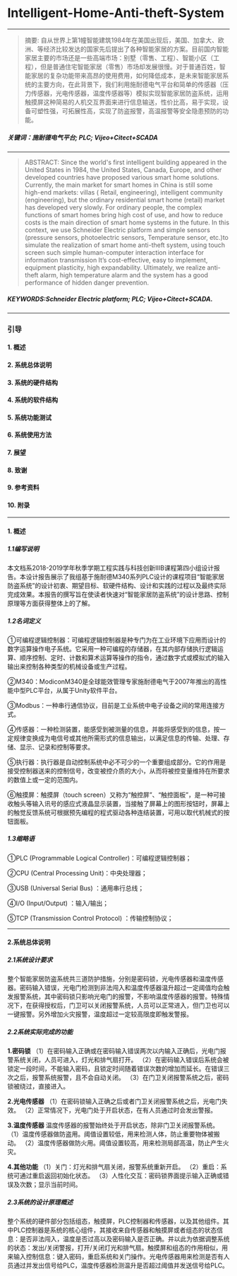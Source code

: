 # Intelligent-Home-Anti-theft-System
---
> 摘要:
> 自从世界上第1幢智能建筑1984年在美国出现后，美国、加拿大、欧洲、等经济比较发达的国家先后提出了各种智能家居的方案。目前国内智能家居主要的市场还是一些高端市场：别墅（零售、工程）、智能小区（工程），但是普通住宅智能家居（零售）市场却发展很慢。对于普通百姓，智能家居的复杂功能带来高昂的使用费用，如何降低成本，是未来智能家居系统的主要方向，在此背景下，我们利用施耐德电气平台和简单的传感器（压力传感器，光电传感器，温度传感器等）模拟实现智能家居防盗系统，运用触摸屏这种简易的人机交互界面来进行信息输送，性价比高，易于实现，设备可塑性强，可拓展性高，实现了防盗报警，高温报警等安全隐患预防的功能。
##### 关键词：施耐德电气平台;  PLC; Vijeo+Citect+SCADA
---
> ABSTRACT:
> Since the world's first intelligent building appeared in the United States in 1984, the United States, Canada, Europe, and other developed countries have proposed various smart home solutions. Currently, the main market for smart homes in China is still some high-end markets: villas ( Retail, engineering), intelligent community (engineering), but the ordinary residential smart home (retail) market has developed very slowly. For ordinary people, the complex functions of smart homes bring high cost of use, and how to reduce costs is the main direction of smart home systems in the future. In this context, we use Schneider Electric platform and simple sensors (pressure sensors, photoelectric sensors, Temperature sensor, etc.)to simulate the realization of smart home anti-theft system, using touch screen such simple human-computer interaction interface for information transmission It’s cost-effective, easy to implement, equipment plasticity, high expandability. Ultimately, we realize anti-theft alarm, high temperature alarm and the system has a good performance of hidden danger prevention.
##### KEYWORDS:Schneider Electric platform; PLC; Vijeo+Citect+SCADA.
---
### 引导
#### 1. 概述
#### 2. 系统总体说明
#### 3. 系统的硬件结构
#### 4. 系统的软件结构
#### 5. 系统功能测试
#### 6. 系统使用方法
#### 7. 展望
#### 8. 致谢
#### 9. 参考资料
#### 10. 附录
---
#### 1. 概述
##### 1.1编写说明
本文档系2018-2019学年秋季学期工程实践与科技创新IIIB课程第四小组设计报告。本设计报告展示了我组基于施耐德M340系列PLC设计的课程项目“智能家居防盗系统”的设计初衷、期望目标、软硬件结构、设计和实践的过程以及最终实际完成效果。本报告的撰写旨在使读者快速对“智能家居防盗系统”的设计思路、控制原理等方面获得整体上的了解。	
##### 1.2名词定义
①可编程逻辑控制器：可编程逻辑控制器是种专门为在工业环境下应用而设计的数字运算操作电子系统。它采用一种可编程的存储器，在其内部存储执行逻辑运算、顺序控制、定时、计数和算术运算等操作的指令，通过数字式或模拟式的输入输出来控制各种类型的机械设备或生产过程。

②M340：ModiconM340是全球能效管理专家施耐德电气于2007年推出的高性能中型PLC平台，从属于Unity软件平台。

③Modbus：一种串行通信协议，目前是工业系统中电子设备之间的常用连接方式。

④传感器：一种检测装置，能感受到被测量的信息，并能将感受到的信息，按一定规律变换成为电信号或其他所需形式的信息输出，以满足信息的传输、处理、存储、显示、记录和控制等要求。

⑤执行器：执行器是自动控制系统中必不可少的一个重要组成部分。它的作用是接受控制器送来的控制信号，改变被控介质的大小，从而将被控变量维持在所要求的数值上或一定的范围内。

⑥触摸屏：触摸屏（touch screen）又称为“触控屏”、“触控面板”，是一种可接收触头等输入讯号的感应式液晶显示装置，当接触了屏幕上的图形按钮时，屏幕上的触觉反馈系统可根据预先编程的程式驱动各种连结装置，可用以取代机械式的按钮面板。
##### 1.3缩略语
①PLC (Programmable Logical Controller)：可编程逻辑控制器；

②CPU (Central Processing Unit)：中央处理器；

③USB (Universal Serial Bus) ：通用串行总线；

④I/O (Input/Output) ：输入/输出；

⑤TCP (Transmission Control Protocol) ：传输控制协议；

---
#### 2.系统总体说明
##### 2.1系统设计要求
整个智能家居防盗系统共三道防护措施，分别是密码锁，光电传感器和温度传感器。密码输入错误，光电门检测到非法闯入和温度传感器温升超过一定阈值均会触发报警系统，其中密码锁只影响光电门的报警，不影响温度传感器的报警。特殊情况下，在获得授权后，门卫可以关闭报警系统，人员可以正常进入，但门卫也可以一键报警。另外增加火灾报警，温度超过一定较高限度即触发警报。
##### 2.2系统实际完成的功能
**1.密码锁**
（1）在密码输入正确或在密码输入错误两次以内输入正确后，光电门报警系统关闭，人员可进入，灯光和排气扇打开。
（2）在密码输入错误后系统会被锁定一段时间，不能输入密码，且锁定时间随着错误次数的增加而延长。在错误三次之后，报警系统报警，且不会自动关闭。
（3）在门卫关闭报警系统之后，密码锁被绕过，直接进入。

**2.光电传感器**
（1）在密码锁输入正确之后或者门卫关闭报警系统之后，光电门失效。
（2）正常情况下，光电门处于开启状态，在有人员通过时会发出警报。

**3.温度传感器**
温度传感器的报警始终处于开启状态，除非门卫关闭报警系统。
（1）温度传感器做防盗用。阈值设置较低，用来检测人体，防止重要物体被搬动。
（2）温度传感器做防火用。阈值设置较高，用来检测局部高温，防止产生火灾。

**4.其他功能**
（1）关门：灯光和排气扇关闭，报警系统重新开启。
（2）重启：系统可通过重启返回初始化状态。
（3）人性化交互：密码锁界面提示输入正确或错误及次数；显示当前时间。

##### 2.3系统的设计原理概述
整个系统的硬件部分包括组态，触摸屏，PLC控制器和传感器，以及其他组件。其中PLC控制器是系统的核心组件，其接收来自传感器和触摸屏或者组态的状态信息：是否非法闯入，温度是否过高以及密码输入是否正确。并以此为依据调整系统的状态：发出/关闭警报，打开/关闭灯光和排气扇。触摸屏和组态的作用相似，用来输入控制信息：键入密码，重启系统和关门操作。光电传感器用来检测是否有人员通过并发出信号给PLC，温度传感器检测温升是否超过阈值并发送信号给PLC。
